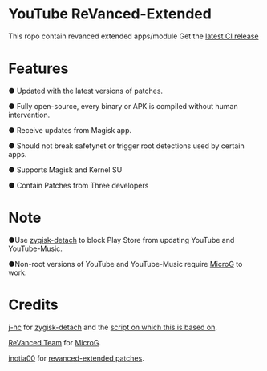 # YouTube ReVanced-Extended
This ropo contain revanced extended apps/module
Get the [latest CI release](https://github.com/TheBizarreAbhishek/ReVanced-Extended/releases/)
# Features
  ● Updated with the latest versions of patches.
  
  ● Fully open-source, every binary or APK is compiled without human intervention.
  
  ● Receive updates from Magisk app.
  
  ● Should not break safetynet or trigger root detections used by certain apps.
  
  ● Supports Magisk and Kernel SU
  
  ● Contain Patches from Three developers
# Note
  ●Use [zygisk-detach](https://github.com/j-hc/zygisk-detach) to block Play Store from updating YouTube and YouTube-Music.
  
  ●Non-root versions of YouTube and YouTube-Music require [MicroG](https://github.com/ReVanced/GmsCore/releases) to work.

# Credits
[j-hc](https://github.com/j-hc) for [zygisk-detach](https://github.com/j-hc/zygisk-detach) and the [script on which this is based on](https://github.com/j-hc/revanced-magisk-module).

[ReVanced Team](https://github.com/revanced) for [MicroG](https://github.com/ReVanced/GmsCore/releases).

[inotia00](https://github.com/inotia00) for [revanced-extended patches](https://github.com/inotia00/revanced-patches).
